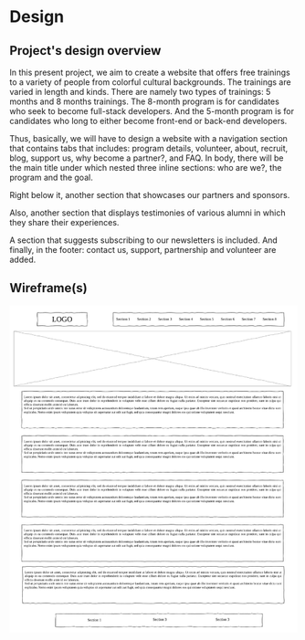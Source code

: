 # Design

## Project's design overview

In this present project, we aim to create a website that offers free trainings to a variety of people from colorful cultural backgrounds. The trainings are varied in length and kinds. There are namely two types of trainings: 5 months and 8 months trainings. The 8-month program is for candidates who seek to become full-stack developers. And the 5-month program is for candidates who long to either become front-end or back-end developers.

Thus, basically, we will have to design a website with a navigation section that contains tabs that includes: program details, volunteer, about, recruit, blog, support us, why become a partner?, and FAQ. In body, there will be the main title under which nested three inline sections: who are we?, the program and the goal.

Right below it, another section that showcases our partners and sponsors.

Also, another section that displays testimonies of various alumni in which they share their experiences.

A section that suggests subscribing to our newsletters is included. And finally, in the footer: contact us, support, partnership and volunteer are added.

## Wireframe(s)

![wireframe-hyf](./wireframe-hyf.png)
